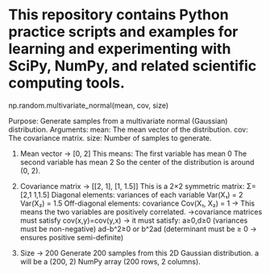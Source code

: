 # This repository contains Python practice scripts and examples for learning and experimenting with **SciPy**, NumPy, and related scientific computing tools.  
np.random.multivariate_normal(mean, cov, size)

Purpose: Generate samples from a multivariate normal (Gaussian) distribution.
Arguments:
    mean: The mean vector of the distribution.
    cov: The covariance matrix.
    size: Number of samples to generate.

1. Mean vector → [0, 2]
    This means:
    The first variable has mean 0
    The second variable has mean 2
    So the center of the distribution is around (0, 2).

2. Covariance matrix → [[2, 1], [1, 1.5]]
    This is a 2×2 symmetric matrix:
    Σ=[2,1
        1,1.5]
    Diagonal elements: variances of each variable
        Var(X₁) = 2
        Var(X₂) = 1.5
    Off-diagonal elements: covariance
        Cov(X₁, X₂) = 1
    → This means the two variables are positively correlated.
    ->covariance matrices must satisfy
        cov(x,y)=cov(y,x)
    -> it must satisfy:
        a≥0,d≥0 (variances must be non-negative)
        ad-b^2≥0 or b^2ad (determinant must be ≥ 0 → ensures positive semi-definite)
3. Size → 200
    Generate 200 samples from this 2D Gaussian distribution.
    a will be a (200, 2) NumPy array (200 rows, 2 columns).
